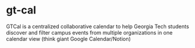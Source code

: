 # gt-cal
GTCal is a centralized collaborative calendar to help Georgia Tech students discover and filter campus events from multiple organizations in one calendar view (think giant Google Calendar/Notion)
